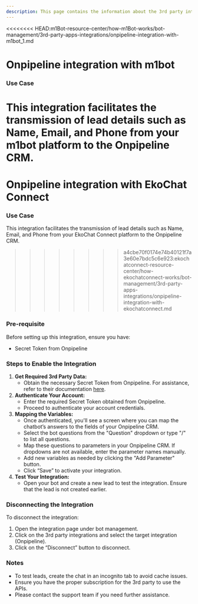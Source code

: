 ```yaml
---
description: This page contains the information about the 3rd party integrations.
---
```


<<<<<<<< HEAD:m1Bot-resource-center/how-m1Bot-works/bot-management/3rd-party-apps-integrations/onpipeline-integration-with-m1bot_1.md
# Onpipeline integration with m1bot

### Use Case

This integration facilitates the transmission of lead details such as Name, Email, and Phone from your m1bot platform to the Onpipeline CRM.
========
# Onpipeline integration with EkoChat Connect

### Use Case

This integration facilitates the transmission of lead details such as Name, Email, and Phone from your EkoChat Connect platform to the Onpipeline CRM.
>>>>>>>> a4cbe70f0174e74b40121f7a3e60e7bdc5c6e923:ekochatconnect-resource-center/how-ekochatconnect-works/bot-management/3rd-party-apps-integrations/onpipeline-integration-with-ekochatconnect.md

### Pre-requisite

Before setting up this integration, ensure you have:

* Secret Token from Onpipeline

### Steps to Enable the Integration

1. **Get Required 3rd Party Data:**
   * Obtain the necessary Secret Token from Onpipeline. For assistance, refer to their documentation [here](https://www.onpipeline.com/developers/).
2. **Authenticate Your Account:**
   * Enter the required Secret Token obtained from Onpipeline.
   * Proceed to authenticate your account credentials.
3. **Mapping the Variables:**
   * Once authenticated, you'll see a screen where you can map the chatbot’s answers to the fields of your Onpipeline CRM.
   * Select the bot questions from the "Question" dropdown or type "/" to list all questions.
   * Map these questions to parameters in your Onpipeline CRM. If dropdowns are not available, enter the parameter names manually.
   * Add new variables as needed by clicking the "Add Parameter" button.
   * Click “Save” to activate your integration.
4. **Test Your Integration:**
   * Open your bot and create a new lead to test the integration. Ensure that the lead is not created earlier.

### Disconnecting the Integration

To disconnect the integration:

1. Open the integration page under bot management.
2. Click on the 3rd party integrations and select the target integration (Onpipeline).
3. Click on the “Disconnect” button to disconnect.

### Notes

* To test leads, create the chat in an incognito tab to avoid cache issues.
* Ensure you have the proper subscription for the 3rd party to use the APIs.
* Please contact the support team if you need further assistance.
